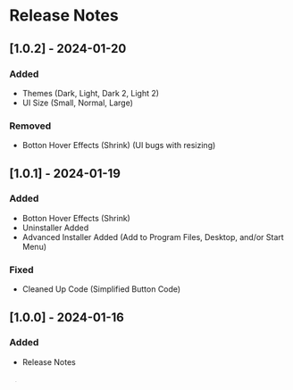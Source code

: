 # Release Notes

## [1.0.2] - 2024-01-20
### Added
- Themes (Dark, Light, Dark 2, Light 2)
- UI Size (Small, Normal, Large)

### Removed
- Botton Hover Effects (Shrink) (UI bugs with resizing)

## [1.0.1] - 2024-01-19
### Added
- Botton Hover Effects (Shrink)
- Uninstaller Added
- Advanced Installer Added (Add to Program Files, Desktop, and/or Start Menu)

### Fixed
- Cleaned Up Code (Simplified Button Code)

## [1.0.0] - 2024-01-16
### Added
- Release Notes
### Fixed
- GIF Support
